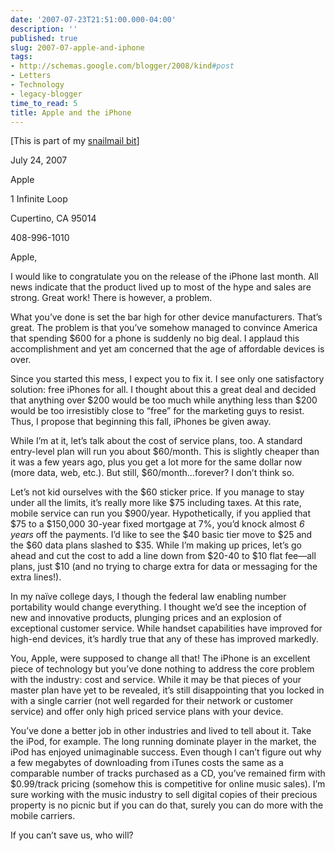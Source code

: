 ```yaml
---
date: '2007-07-23T21:51:00.000-04:00'
description: ''
published: true
slug: 2007-07-apple-and-iphone
tags:
- http://schemas.google.com/blogger/2008/kind#post
- Letters
- Technology
- legacy-blogger
time_to_read: 5
title: Apple and the iPhone
---
```


[This is part of my <a href="/category/letters/">snailmail bit</a>]

July 24, 2007 


Apple

1 Infinite Loop

Cupertino, CA 95014

408-996-1010 


Apple,


I would like to congratulate you on the release of the iPhone last month. All news indicate that the product lived up to most of the hype and sales are strong. Great work! There is however, a problem.


What you’ve done is set the bar high for other device manufacturers. That’s great. The problem is that you’ve somehow managed to convince America that spending $600 for a phone is suddenly no big deal. I applaud this accomplishment and yet am concerned that the age of affordable devices is over.


Since you started this mess, I expect you to fix it. I see only one satisfactory solution: free iPhones for all. I thought about this a great deal and decided that anything over $200 would be too much while anything less than $200 would be too irresistibly close to “free” for the marketing guys to resist. Thus, I propose that beginning this fall, iPhones be given away.


While I’m at it, let’s talk about the cost of service plans, too. A standard entry-level plan will run you about $60/month. This is slightly cheaper than it was a few years ago, plus you get a lot more for the same dollar now (more data, web, etc.). But still, $60/month…forever? I don’t think so.


Let’s not kid ourselves with the $60 sticker price. If you manage to stay under all the limits, it’s really more like $75 including taxes. At this rate, mobile service can run you $900/year. Hypothetically, if you applied that $75 to a $150,000 30-year fixed mortgage at 7%, you’d knock almost *6 years* off the payments. I’d like to see the $40 basic tier move to $25 and the $60 data plans slashed to $35. While I’m making up prices, let’s go ahead and cut the cost to add a line down from $20-40 to $10 flat fee—all plans, just $10 (and no trying to charge extra for data or messaging for the extra lines!).


In my naïve college days, I though the federal law enabling number portability would change everything. I thought we’d see the inception of new and innovative products, plunging prices and an explosion of exceptional customer service. While handset capabilities have improved for high-end devices, it’s hardly true that any of these has improved markedly.


You, Apple, were supposed to change all that! The iPhone is an excellent piece of technology but you’ve done nothing to address the core problem with the industry: cost and service. While it may be that pieces of your master plan have yet to be revealed, it’s still disappointing that you locked in with a single carrier (not well regarded for their network or customer service) and offer only high priced service plans with your device.


You’ve done a better job in other industries and lived to tell about it. Take the iPod, for example. The long running dominate player in the market, the iPod has enjoyed unimaginable success. Even though I can’t figure out why a few megabytes of downloading from iTunes costs the same as a comparable number of tracks purchased as a CD, you’ve remained firm with $0.99/track pricing (somehow this is competitive for online music sales). I’m sure working with the music industry to sell digital copies of their precious property is no picnic but if you can do that, surely you can do more with the mobile carriers.


If you can’t save us, who will?